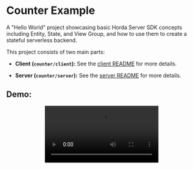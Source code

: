 # Counter Example

A "Hello World" project showcasing basic Horda Server SDK concepts including Entity, State, and View Group, and how to use them to create a stateful serverless backend.

This project consists of two main parts:

*   **Client (`counter/client`):** See the [client README](client/README.md) for more details.

*   **Server (`counter/server`):** See the [server README](server/README.md) for more details.

## Demo:

<div align="center">
  <video src="https://github.com/user-attachments/assets/679eef38-0caa-4096-bd41-bb258dc2bdd7" />
</div>

